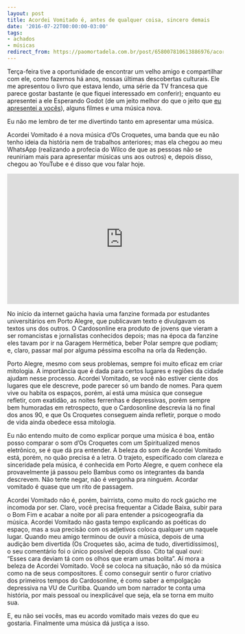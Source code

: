 ```yaml
---
layout: post
title: Acordei Vomitado é, antes de qualquer coisa, sincero demais
date: '2016-07-22T00:00:00-03:00'
tags:
- achados
- músicas
redirect_from: https://paomortadela.com.br/post/658007810613886976/acordei-vomitado-%C3%A9-antes-de-qualquer-coisa
---
```

Terça-feira tive a oportunidade de encontrar um velho amigo e compartilhar com ele, como fazemos há anos, nossas últimas descobertas culturais. Ele me apresentou o livro que estava lendo, uma série da TV francesa que parece gostar bastante (e que fiquei interessado em conferir); enquanto eu apresentei a ele Esperando Godot (de um jeito melhor do que o jeito que [eu apresentei a vocês](https://paomortadela.com.br/2016/07/esperando-godot/)), alguns filmes e uma música nova.

Eu não me lembro de ter me divertindo tanto em apresentar uma música.

Acordei Vomitado é a nova música d’Os Croquetes, uma banda que eu não tenho ideia da história nem de trabalhos anteriores; mas ela chegou ao meu WhatsApp (realizando a profecia do Wilco de que as pessoas não se reuniriam mais para apresentar músicas uns aos outros) e, depois disso, chegou ao YouTube e é disso que vou falar hoje.

<iframe width="540" height="303" id="youtube_iframe" src="https://www.youtube.com/embed/3E-4-q7m4Rw?feature=oembed&amp;enablejsapi=1&amp;origin=https://safe.txmblr.com&amp;wmode=opaque" frameborder="0" allow="accelerometer; autoplay; clipboard-write; encrypted-media; gyroscope; picture-in-picture" allowfullscreen=""></iframe>

No início da internet gaúcha havia uma fanzine formada por estudantes universitários em Porto Alegre, que publicavam texto e divulgavam os textos uns dos outros. O Cardosonline era produto de jovens que vieram a ser romancistas e jornalistas conhecidos depois; mas na época da fanzine eles tavam por ir na Garagem Hermética, beber Polar sempre que podiam; e, claro, passar mal por alguma péssima escolha na orla da Redenção.

Porto Alegre, mesmo com seus problemas, sempre foi muito eficaz em criar mitologia. A importância que é dada para certos lugares e regiões da cidade ajudam nesse processo. Acordei Vomitado, se você não estiver ciente dos lugares que ele descreve, pode parecer só um bando de nomes. Para quem vive ou habita os espaços, porém, aí está uma música que consegue refletir, com exatidão, as noites ferrenhas e depressivas, porém sempre bem humoradas em retrospecto, que o Cardosonline descrevia lá no final dos anos 90, e que Os Croquetes conseguem ainda refletir, porque o modo de vida ainda obedece essa mitologia.

Eu não entendo muito de como explicar porque uma música é boa, então posso comparar o som d’Os Croquetes com um Spiritualized menos eletrônico, se é que dá pra entender. A beleza do som de Acordei Vomitado está, porém, no quão precisa é a letra. O trajeto, especificado com clareza e sinceridade pela música, é conhecida em Porto Alegre, e quem conhece ela provavelmente já passou pelo Bambus como os integrantes da banda descrevem. Não tente negar, não é vergonha pra ninguém. Acordar vomitado é quase que um rito de passagem.

Acordei Vomitado não é, porém, bairrista, como muito do rock gaúcho me incomoda por ser. Claro, você precisa frequentar a Cidade Baixa, subir para o Bom Fim e acabar a noite por ali para entender a psicogeografia da música. Acordei Vomitado não gasta tempo explicando as poéticas do espaço, mas a sua precisão com os adjetivos coloca qualquer um naquele lugar. Quando meu amigo terminou de ouvir a música, depois de uma audição bem divertida (Os Croquetes são, acima de tudo, divertidíssimos), o seu comentário foi o único possível depois disso. Cito tal qual ouvi: “Esses cara deviam tá com os olhos que eram umas bolita”. Aí mora a beleza de Acordei Vomitado. Você se coloca na situação, não só da música como na de seus compositores. É como conseguir sentir o furor criativo dos primeiros tempos do Cardosonline, é como saber a empolgaçào depressiva na VU de Curitiba. Quando um bom narrador te conta uma história, por mais pessoal ou inexplicável que seja, ela se torna em muito sua.

E, eu não sei vocês, mas eu acordo vomitado mais vezes do que eu gostaria. Finalmente uma música dá justiça a isso.

